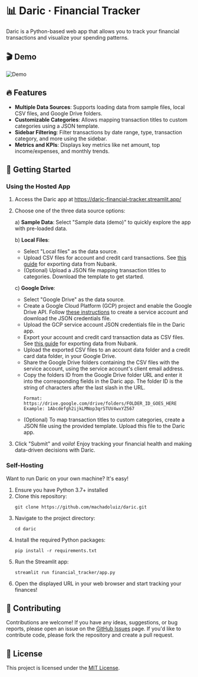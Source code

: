 # 📊 Daric · Financial Tracker

Daric is a Python-based web app that allows you to track your financial transactions and visualize your spending patterns.

## 🎬 Demo

![Demo](demo.gif)

## 🔥 Features

- **Multiple Data Sources**: Supports loading data from sample files, local CSV files, and Google Drive folders.
- **Customizable Categories**: Allows mapping transaction titles to custom categories using a JSON template.
- **Sidebar Filtering**: Filter transactions by date range, type, transaction category, and more using the sidebar.
- **Metrics and KPIs**: Displays key metrics like net amount, top income/expenses, and monthly trends.

## 🚀 Getting Started

### Using the Hosted App

1. Access the Daric app at https://daric-financial-tracker.streamlit.app/

2. Choose one of the three data source options:

   a) **Sample Data**: Select "Sample data (demo)" to quickly explore the app with pre-loaded data.

   b) **Local Files**:
      - Select "Local files" as the data source.
      - Upload CSV files for account and credit card transactions. See [this guide](https://comunidade.nubank.com.br/t/extratos-em-cvs-ou-xls/505800/3) for exporting data from Nubank.
      - (Optional) Upload a JSON file mapping transaction titles to categories. Download the template to get started.

   c) **Google Drive**:
      - Select "Google Drive" as the data source.
      - Create a Google Cloud Platform (GCP) project and enable the Google Drive API. Follow [these instructions](https://developers.google.com/workspace/guides/create-credentials#api-key) to create a service account and download the JSON credentials file.
      - Upload the GCP service account JSON credentials file in the Daric app.
      - Export your account and credit card transaction data as CSV files. See [this guide](https://comunidade.nubank.com.br/t/extratos-em-cvs-ou-xls/505800/3) for exporting data from Nubank.
      - Upload the exported CSV files to an account data folder and a credit card data folder, in your Google Drive.
      - Share the Google Drive folders containing the CSV files with the service account, using the service account's client email address.
      - Copy the folders ID from the Google Drive folder URL and enter it into the corresponding fields in the Daric app. The folder ID is the string of characters after the last slash in the URL.
        ```
        Format: https://drive.google.com/drive/folders/FOLDER_ID_GOES_HERE
        Example: 1Abcdefgh2ijkLMNop3qrSTUV4wxYZ567
        ```
      - (Optional) To map transaction titles to custom categories, create a JSON file using the provided template. Upload this file to the Daric app.

3. Click "Submit" and _voila_! Enjoy tracking your financial health and making data-driven decisions with Daric.

### Self-Hosting

Want to run Daric on your own machine? It's easy!

1. Ensure you have Python 3.7+ installed
2. Clone this repository:
   ```shell
   git clone https://github.com/machadoluiz/daric.git
   ```
3. Navigate to the project directory:
   ```shell
   cd daric
   ```
4. Install the required Python packages:
   ```shell
   pip install -r requirements.txt
   ```
5. Run the Streamlit app:
   ```shell
   streamlit run financial_tracker/app.py
   ```
6. Open the displayed URL in your web browser and start tracking your finances!

## 🤝 Contributing

Contributions are welcome! If you have any ideas, suggestions, or bug reports, please open an issue on the [GitHub Issues](https://github.com/machadoluiz/daric/issues) page. If you'd like to contribute code, please fork the repository and create a pull request.

## 📄 License

This project is licensed under the [MIT License](LICENSE).
